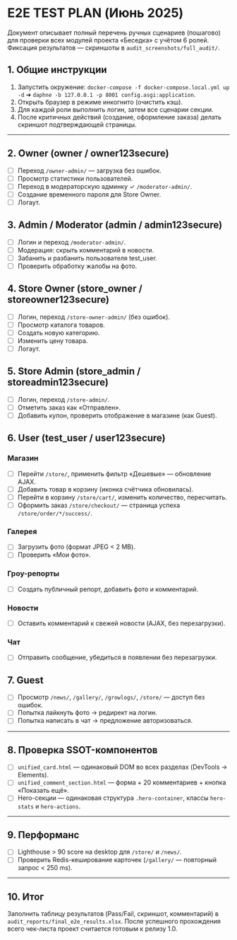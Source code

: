 # E2E TEST PLAN (Июнь 2025)

Документ описывает полный перечень ручных сценариев (пошагово) для проверки всех модулей проекта «Беседка» с учётом 6 ролей. Фиксация результатов — скриншоты в `audit_screenshots/full_audit/`.

## 1. Общие инструкции
1. Запустить окружение: `docker-compose -f docker-compose.local.yml up -d` ➜ `daphne -b 127.0.0.1 -p 8001 config.asgi:application`.
2. Открыть браузер в режиме инкогнито (очистить кэш).
3. Для каждой роли выполнить логин, затем все сценарии секции.
4. После критичных действий (создание, оформление заказа) делать скриншот подтверждающей страницы.

---

## 2. Owner (owner / owner123secure)
- [ ] Переход `/owner-admin/` — загрузка без ошибок.
- [ ] Просмотр статистики пользователей.
- [ ] Переход в модераторскую админку ✓ `/moderator-admin/`.
- [ ] Создание временного пароля для Store Owner.
- [ ] Логаут.

## 3. Admin / Moderator (admin / admin123secure)
- [ ] Логин и переход `/moderator-admin/`.
- [ ] Модерация: скрыть комментарий в новости.
- [ ] Забанить и разбанить пользователя test_user.
- [ ] Проверить обработку жалобы на фото.

## 4. Store Owner (store_owner / storeowner123secure)
- [ ] Логин, переход `/store-owner-admin/` (без ошибок).
- [ ] Просмотр каталога товаров.
- [ ] Создать новую категорию.
- [ ] Изменить цену товара.
- [ ] Логаут.

## 5. Store Admin (store_admin / storeadmin123secure)
- [ ] Логин, переход `/store-admin/`.
- [ ] Отметить заказ как «Отправлен».
- [ ] Добавить купон, проверить отображение в магазине (как Guest).

## 6. User (test_user / user123secure)
### Магазин
- [ ] Перейти `/store/`, применить фильтр «Дешевые» — обновление AJAX.
- [ ] Добавить товар в корзину (иконка счётчика обновилась).
- [ ] Перейти в корзину `/store/cart/`, изменить количество, пересчитать.
- [ ] Оформить заказ `/store/checkout/` — страница успеха `/store/order/*/success/`.

### Галерея
- [ ] Загрузить фото (формат JPEG < 2 MB).
- [ ] Проверить «Мои фото».

### Гроу-репорты
- [ ] Создать публичный репорт, добавить фото и комментарий.

### Новости
- [ ] Оставить комментарий к свежей новости (AJAX, без перезагрузки).

### Чат
- [ ] Отправить сообщение, убедиться в появлении без перезагрузки.

## 7. Guest
- [ ] Просмотр `/news/`, `/gallery/`, `/growlogs/`, `/store/` — доступ без ошибок.
- [ ] Попытка лайкнуть фото → редирект на логин.
- [ ] Попытка написать в чат → предложение авторизоваться.

---

## 8. Проверка SSOT-компонентов
- [ ] `unified_card.html` — одинаковый DOM во всех разделах (DevTools → Elements).
- [ ] `unified_comment_section.html` — форма + 20 комментариев + кнопка «Показать ещё».
- [ ] Hero-секции — одинаковая структура `.hero-container`, классы `hero-stats` и `hero-actions`.

---

## 9. Перформанс
- [ ] Lighthouse > 90 score на desktop для `/store/` и `/news/`.
- [ ] Проверить Redis-кеширование карточек (`/gallery/` — повторный запрос < 250 ms).

---

## 10. Итог
Заполнить таблицу результатов (Pass/Fail, скриншот, комментарий) в `audit_reports/final_e2e_results.xlsx`. После успешного прохождения всего чек-листа проект считается готовым к релизу 1.0. 
